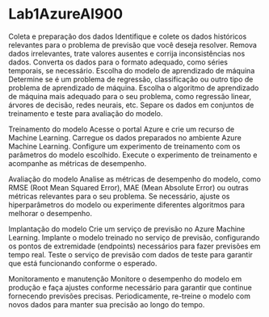 # Lab1AzureAI900

 Coleta e preparação dos dados
  Identifique e colete os dados históricos relevantes para o problema de previsão que você deseja resolver.
  Remova dados irrelevantes, trate valores ausentes e corrija inconsistências nos dados.
  Converta os dados para o formato adequado, como séries temporais, se necessário.
 Escolha do modelo de aprendizado de máquina
  Determine se é um problema de regressão, classificação ou outro tipo de problema de aprendizado de máquina.
  Escolha o algoritmo de aprendizado de máquina mais adequado para o seu problema, como regressão linear, árvores de decisão, redes neurais, etc.
  Separe os dados em conjuntos de treinamento e teste para avaliação do modelo.

 Treinamento do modelo
 Acesse o portal Azure e crie um recurso de Machine Learning.
 Carregue os dados preparados no ambiente Azure Machine Learning.
 Configure um experimento de treinamento com os parâmetros do modelo escolhido.
 Execute o experimento de treinamento e acompanhe as métricas de desempenho.

Avaliação do modelo
 Analise as métricas de desempenho do modelo, como RMSE (Root Mean Squared Error), MAE (Mean Absolute Error) ou outras métricas relevantes para o seu problema.
 Se necessário, ajuste os hiperparâmetros do modelo ou experimente diferentes algoritmos para melhorar o desempenho.

Implantação do modelo
 Crie um serviço de previsão no Azure Machine Learning.
 Implante o modelo treinado no serviço de previsão, configurando os pontos de extremidade (endpoints) necessários para fazer previsões em tempo real.
 Teste o serviço de previsão com dados de teste para garantir que está funcionando conforme o esperado.

Monitoramento e manutenção
 Monitore o desempenho do modelo em produção e faça ajustes conforme necessário para garantir que continue fornecendo previsões precisas.
 Periodicamente, re-treine o modelo com novos dados para manter sua precisão ao longo do tempo.


